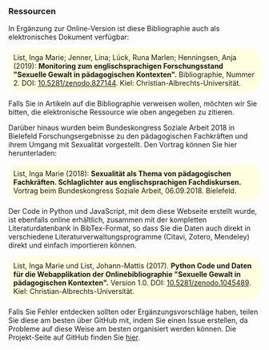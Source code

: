 ### Ressourcen

In Ergänzung zur Online-Version ist diese Bibliographie auch als elektronisches Dokument verfügbar:

<p style="background-color:LightYellow;padding:10px;border-radius:25px;">List, Inga Marie; Jenner, Lina; Lück, Runa Marlen; Henningsen, Anja (2019): <b>Monitoring zum englischsprachigen Forschungsstand "Sexuelle Gewalt in pädagogischen Kontexten".</b> Bibliographie, Nummer 2. DOI: <a href="http://doi.org/10.5281/zenodo.827144">10.5281/zenodo.827144</a>. Kiel: Christian-Albrechts-Universität.</p>

Falls Sie in Artikeln auf die Bibliographie verweisen wollen, möchten wir Sie bitten, die elektronische Ressource wie oben angegeben zu zitieren.

Darüber hinaus wurden beim Bundeskongress Soziale Arbeit 2018 in Bielefeld Forschungsergebnisse zu den pädagogischen Fachkräften und ihrem Umgang mit Sexualität vorgestellt. Den Vortrag können Sie hier herunterladen:

<p style="background-color:LightYellow;padding:10px;border-radius:25px;">List, Inga Marie (2018): <b>Sexualität als Thema von pädagogischen Fachkräften. Schlaglichter aus englischsprachigen Fachdiskursen.</b> Vortrag beim Bundeskongress Soziale Arbeit, 06.09.2018. Bielefeld.</p>

Der Code in Python und JavaScript, mit dem diese Webseite erstellt wurde, ist ebenfalls online erhältlich, zusammen mit der kompletten Literaturdatenbank in BibTex-Format, so dass Sie die Daten auch direkt in verschiedene Literaturverwaltungsprogramme (Citavi, Zotero, Mendeley) direkt und einfach importieren können.

<p style="background-color:LightYellow;padding:10px;border-radius:25px">
List, Inga Marie und List, Johann-Mattis (2017). <b>Python Code und Daten für die Webapplikation der Onlinebibliographie "Sexuelle Gewalt in pädagogischen Kontexten".</b> Version 1.0. DOI: <a href="https://doi.org/10.5281/zenodo.1045489">10.5281/zenodo.1045489</a>. Kiel: Christian-Albrechts-Universität.</p>

Falls Sie Fehler entdecken sollten oder Ergänzungsvorschläge haben, teilen Sie diese am besten über GitHub mit, indem Sie einen Issue erstellen, da Probleme auf diese Weise am besten organisiert werden können. Die Projekt-Seite auf GitHub finden Sie [hier](https://github.com/SeGePae/segepae).

 
